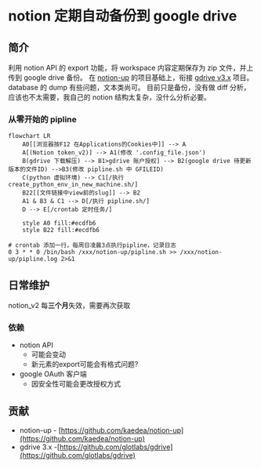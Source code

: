 # notion 定期自动备份到 google drive

## 简介

利用 notion API 的 export 功能，将 workspace 内容定期保存为 zip 文件，并上传到 google drive 备份。
在 [notion-up](https://github.com/kaedea/notion-up) 的项目基础上，衔接 [gdrive v3.x](https://github.com/glotlabs/gdrive) 项目。
database 的 dump 有些问题，文本类尚可。
目前只是备份，没有做 diff 分析，应该也不太需要，我自己的 notion 结构太复杂，没什么分析必要。

### 从零开始的 pipline

```mermaid
flowchart LR
    A0[[浏览器按F12 在Applications的Cookies中]] --> A
    A[(Notion token_v2)] --> A1(修改 '.config_file.json')
    B(gdrive 下载解压) --> B1>gdrive 账户授权] --> B2(google drive 待更新版本的文件ID) -->B3(修改 pipline.sh 中 GFILEID)
    C(python 虚拟环境) --> C1[/执行 create_python_env_in_new_machine.sh/]
    B22[[文件链接中view前的slug]] --> B2
    A1 & B3 & C1 --> D[/执行 pipline.sh/]
    D --> E[/crontab 定时任务/]

    style A0 fill:#ecdfb6
    style B22 fill:#ecdfb6
```

```shell
# crontab 添加一行，每周日凌晨3点执行pipline，记录日志
0 3 * * 0 /bin/bash /xxx/notion-up/pipline.sh >> /xxx/notion-up/pipline.log 2>&1
```

## 日常维护

notion_v2 每**三个月**失效，需要再次获取

### 依赖

- notion API
    - 可能会变动
    - 新元素的export可能会有格式问题?
- google OAuth 客户端
    - 因安全性可能会更改授权方式

## 贡献

- notion-up - [https://github.com/kaedea/notion-up](https://github.com/kaedea/notion-up)
- gdrive 3.x -[https://github.com/glotlabs/gdrive](https://github.com/glotlabs/gdrive)
